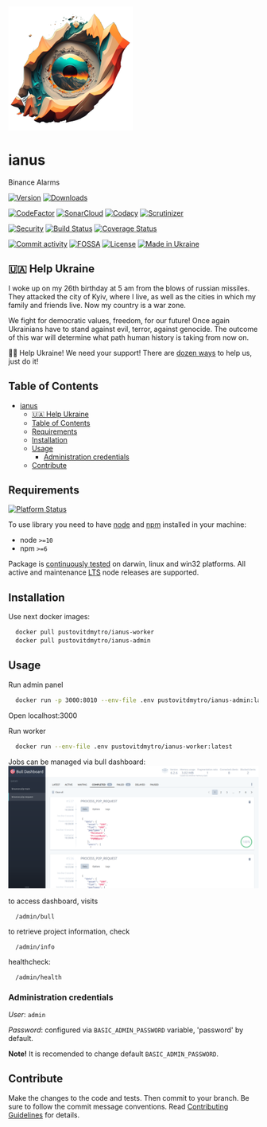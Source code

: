 ![Logo](docs/logo_250.png "ianus")
# ianus
Binance Alarms

[![Version][docker-version]][docker]
[![Downloads][docker-pulls-badge]][docker]

[![CodeFactor][codefactor-badge]][codefactor-url]
[![SonarCloud][sonarcloud-badge]][sonarcloud-url]
[![Codacy][codacy-badge]][codacy-url]
[![Scrutinizer][scrutinizer-badge]][scrutinizer-url]

[![Security][snyk-badge]][snyk-url]
[![Build Status][tests-badge]][tests-url]
[![Coverage Status][badge-coverage]][url-coverage]

[![Commit activity][commit-activity-badge]][github]
[![FOSSA][fossa-badge]][fossa-url]
[![License][badge-lic]][github]
[![Made in Ukraine][ukr-badge]][ukr-link]

## 🇺🇦 Help Ukraine
I woke up on my 26th birthday at 5 am from the blows of russian missiles. They attacked the city of Kyiv, where I live, as well as the cities in which my family and friends live. Now my country is a war zone. 

We fight for democratic values, freedom, for our future! Once again Ukrainians have to stand against evil, terror, against genocide. The outcome of this war will determine what path human history is taking from now on.

💛💙  Help Ukraine! We need your support! There are [dozen ways][ukr-link] to help us, just do it!

## Table of Contents
- [ianus](#ianus)
  - [🇺🇦 Help Ukraine](#-help-ukraine)
  - [Table of Contents](#table-of-contents)
  - [Requirements](#requirements)
  - [Installation](#installation)
  - [Usage](#usage)
    - [Administration credentials](#administration-credentials)
  - [Contribute](#contribute)

## Requirements
[![Platform Status][node-ver-test-badge]][node-ver-test-url]

To use library you need to have [node](https://nodejs.org) and [npm](https://www.npmjs.com) installed in your machine:

* node `>=10`
* npm `>=6`

Package is [continuously tested][node-ver-test-url] on darwin, linux and win32 platforms. All active and maintenance [LTS](https://nodejs.org/en/about/releases/) node releases are supported.

## Installation

Use next docker images:

```bash
  docker pull pustovitdmytro/ianus-worker
  docker pull pustovitdmytro/ianus-admin
```

## Usage

Run admin panel
```bash
  docker run -p 3000:8010 --env-file .env pustovitdmytro/ianus-admin:latest
```

Open localhost:3000

Run worker
```bash
  docker run --env-file .env pustovitdmytro/ianus-worker:latest
```

Jobs can be managed via bull dashboard:
![Dashboard](.docs/../docs/screenshots/bull_dashboard.png)

to access dashboard, visits
```
  /admin/bull
```

to retrieve project information, check
```
  /admin/info
```

healthcheck:
```
  /admin/health
```

### Administration credentials

*User*: `admin`

*Password*: configured via `BASIC_ADMIN_PASSWORD` variable, 'password' by default.


**Note!** It is recomended to change default `BASIC_ADMIN_PASSWORD`.


## Contribute

Make the changes to the code and tests. Then commit to your branch. Be sure to follow the commit message conventions. Read [Contributing Guidelines](.github/CONTRIBUTING.md) for details.



[docker-version]: https://img.shields.io/docker/v/pustovitdmytro/ianus-worker?sort=semver
[docker-pulls-badge]: https://img.shields.io/docker/pulls/pustovitdmytro/ianus-admin
[docker]: https://hub.docker.com/repository/docker/pustovitdmytro/ianus-admin/

[github]: https://github.com/pustovitDmytro/ianus
[coveralls]: https://coveralls.io/github/pustovitDmytro/ianus?branch=master
[badge-lic]: https://img.shields.io/github/license/pustovitDmytro/ianus.svg
[badge-coverage]: https://coveralls.io/repos/github/pustovitDmytro/ianus/badge.svg?branch=master
[url-coverage]: https://coveralls.io/github/pustovitDmytro/ianus?branch=master

[snyk-badge]: https://snyk-widget.herokuapp.com/badge/npm/ianus/badge.svg
[snyk-url]: https://snyk.io/advisor/npm-package/ianus

[tests-badge]: https://img.shields.io/circleci/build/github/pustovitDmytro/ianus
[tests-url]: https://app.circleci.com/pipelines/github/pustovitDmytro/ianus

[codefactor-badge]: https://www.codefactor.io/repository/github/pustovitdmytro/ianus/badge
[codefactor-url]: https://www.codefactor.io/repository/github/pustovitdmytro/ianus

[commit-activity-badge]: https://img.shields.io/github/commit-activity/m/pustovitDmytro/ianus

[scrutinizer-badge]: https://scrutinizer-ci.com/g/pustovitDmytro/ianus/badges/quality-score.png?b=master
[scrutinizer-url]: https://scrutinizer-ci.com/g/pustovitDmytro/ianus/?branch=master

[codacy-badge]: https://app.codacy.com/project/badge/Grade/8667aa23afaa4725854f098c4b5e8890
[codacy-url]: https://www.codacy.com/gh/pustovitDmytro/ianus/dashboard?utm_source=github.com&amp;utm_medium=referral&amp;utm_content=pustovitDmytro/ianus&amp;utm_campaign=Badge_Grade

[sonarcloud-badge]: https://sonarcloud.io/api/project_badges/measure?project=pustovitDmytro_ianus&metric=alert_status
[sonarcloud-url]: https://sonarcloud.io/dashboard?id=pustovitDmytro_ianus

[npm-downloads-badge]: https://img.shields.io/npm/dw/ianus
[npm-size-badge]: https://img.shields.io/bundlephobia/min/ianus
[npm-size-url]: https://bundlephobia.com/result?p=ianus

[node-ver-test-badge]: https://github.com/pustovitDmytro/ianus/actions/workflows/npt.yml/badge.svg?branch=master
[node-ver-test-url]: https://github.com/pustovitDmytro/ianus/actions?query=workflow%3A%22Node.js+versions%22

[fossa-badge]: https://app.fossa.com/api/projects/custom%2B24828%2Fianus.svg?type=shield
[fossa-url]: https://app.fossa.com/projects/custom%2B24828%2Fianus?ref=badge_shield

[ukr-badge]: https://img.shields.io/badge/made_in-ukraine-ffd700.svg?labelColor=0057b7
[ukr-link]: https://war.ukraine.ua
